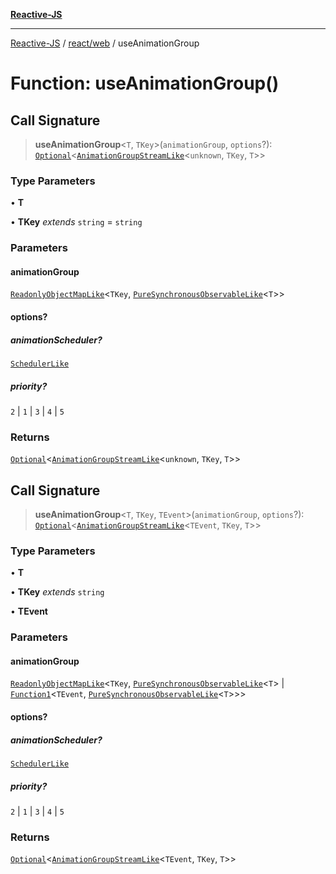 [**Reactive-JS**](../../../README.md)

***

[Reactive-JS](../../../README.md) / [react/web](../README.md) / useAnimationGroup

# Function: useAnimationGroup()

## Call Signature

> **useAnimationGroup**\<`T`, `TKey`\>(`animationGroup`, `options`?): [`Optional`](../../../functions/type-aliases/Optional.md)\<[`AnimationGroupStreamLike`](../../../computations/Streamable/interfaces/AnimationGroupStreamLike.md)\<`unknown`, `TKey`, `T`\>\>

### Type Parameters

• **T**

• **TKey** *extends* `string` = `string`

### Parameters

#### animationGroup

[`ReadonlyObjectMapLike`](../../../collections/type-aliases/ReadonlyObjectMapLike.md)\<`TKey`, [`PureSynchronousObservableLike`](../../../computations/interfaces/PureSynchronousObservableLike.md)\<`T`\>\>

#### options?

##### animationScheduler?

[`SchedulerLike`](../../../utils/interfaces/SchedulerLike.md)

##### priority?

`2` \| `1` \| `3` \| `4` \| `5`

### Returns

[`Optional`](../../../functions/type-aliases/Optional.md)\<[`AnimationGroupStreamLike`](../../../computations/Streamable/interfaces/AnimationGroupStreamLike.md)\<`unknown`, `TKey`, `T`\>\>

## Call Signature

> **useAnimationGroup**\<`T`, `TKey`, `TEvent`\>(`animationGroup`, `options`?): [`Optional`](../../../functions/type-aliases/Optional.md)\<[`AnimationGroupStreamLike`](../../../computations/Streamable/interfaces/AnimationGroupStreamLike.md)\<`TEvent`, `TKey`, `T`\>\>

### Type Parameters

• **T**

• **TKey** *extends* `string`

• **TEvent**

### Parameters

#### animationGroup

[`ReadonlyObjectMapLike`](../../../collections/type-aliases/ReadonlyObjectMapLike.md)\<`TKey`, [`PureSynchronousObservableLike`](../../../computations/interfaces/PureSynchronousObservableLike.md)\<`T`\> \| [`Function1`](../../../functions/type-aliases/Function1.md)\<`TEvent`, [`PureSynchronousObservableLike`](../../../computations/interfaces/PureSynchronousObservableLike.md)\<`T`\>\>\>

#### options?

##### animationScheduler?

[`SchedulerLike`](../../../utils/interfaces/SchedulerLike.md)

##### priority?

`2` \| `1` \| `3` \| `4` \| `5`

### Returns

[`Optional`](../../../functions/type-aliases/Optional.md)\<[`AnimationGroupStreamLike`](../../../computations/Streamable/interfaces/AnimationGroupStreamLike.md)\<`TEvent`, `TKey`, `T`\>\>
